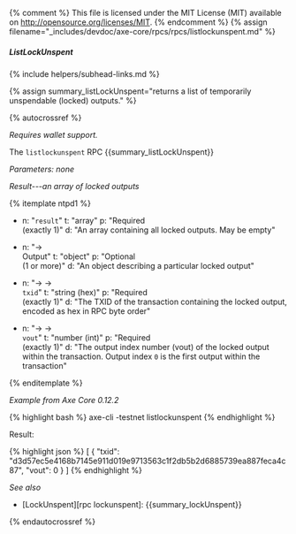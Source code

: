 {% comment %}
This file is licensed under the MIT License (MIT) available on
http://opensource.org/licenses/MIT.
{% endcomment %}
{% assign filename="_includes/devdoc/axe-core/rpcs/rpcs/listlockunspent.md" %}

##### ListLockUnspent
{% include helpers/subhead-links.md %}

{% assign summary_listLockUnspent="returns a list of temporarily unspendable (locked) outputs." %}

<!-- __ -->

{% autocrossref %}

*Requires wallet support.*

The `listlockunspent` RPC {{summary_listLockUnspent}}

*Parameters: none*

*Result---an array of locked outputs*

{% itemplate ntpd1 %}
- n: "`result`"
  t: "array"
  p: "Required<br>(exactly 1)"
  d: "An array containing all locked outputs.  May be empty"

- n: "→<br>Output"
  t: "object"
  p: "Optional<br>(1 or more)"
  d: "An object describing a particular locked output"

- n: "→ →<br>`txid`"
  t: "string (hex)"
  p: "Required<br>(exactly 1)"
  d: "The TXID of the transaction containing the locked output, encoded as hex in RPC byte order"

- n: "→ →<br>`vout`"
  t: "number (int)"
  p: "Required<br>(exactly 1)"
  d: "The output index number (vout) of the locked output within the transaction.  Output index `0` is the first output within the transaction"

{% enditemplate %}

*Example from Axe Core 0.12.2*

{% highlight bash %}
axe-cli -testnet listlockunspent
{% endhighlight %}

Result:

{% highlight json %}
[
  {
    "txid": "d3d57ec5e4168b7145e911d019e9713563c1f2db5b2d6885739ea887feca4c87",
    "vout": 0
  }
]
{% endhighlight %}

*See also*

* [LockUnspent][rpc lockunspent]: {{summary_lockUnspent}}

{% endautocrossref %}
